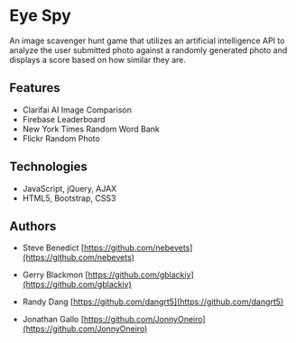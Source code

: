 # Eye Spy

An image scavenger hunt game that utilizes an artificial intelligence API to analyze the user submitted photo against a randomly generated photo and displays a score based on how similar they are.

## Features

- Clarifai AI Image Comparison
- Firebase Leaderboard
- New York Times Random Word Bank
- Flickr Random Photo

## Technologies

- JavaScript, jQuery, AJAX
- HTML5, Bootstrap, CSS3

## Authors

- Steve Benedict [https://github.com/nebevets](https://github.com/nebevets)

- Gerry Blackmon [https://github.com/gblackiv](https://github.com/gblackiv)

- Randy Dang [https://github.com/dangrt5](https://github.com/dangrt5)

- Jonathan Gallo [https://github.com/JonnyOneiro](https://github.com/JonnyOneiro)
